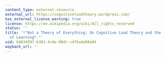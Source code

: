 ```yaml
---
content_type: external-resource
external_url: https://cognitiveloadtheory.wordpress.com/
has_external_license_warning: true
license: https://en.wikipedia.org/wiki/All_rights_reserved
status: ''
title: '*"Not a Theory of Everything: On Cognitive Load Theory and the Complexity
  of Learning*."'
uid: 6d634597-b381-4cde-80dc-c47ba4e66e84
wayback_url: ''
---
```

